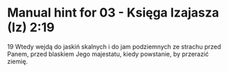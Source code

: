 # Manual hint for 03 - Księga Izajasza (Iz) 2:19

19 Wtedy wejdą do jaskiń skalnych
i do jam podziemnych
ze strachu przed Panem,
przed blaskiem Jego majestatu,
kiedy powstanie, by przerazić ziemię.

